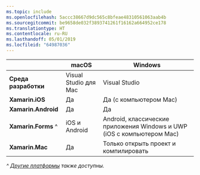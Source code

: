 ```yaml
---
ms.topic: include
ms.openlocfilehash: 5accc38667d9dc565c8bfeae48310561063aab4b
ms.sourcegitcommit: be9658de032f3893741261f16162a664952ce178
ms.translationtype: HT
ms.contentlocale: ru-RU
ms.lasthandoff: 05/01/2019
ms.locfileid: "64987036"
---
```

||macOS|Windows|
|---|---|---|
|**Среда разработки**|Visual Studio для Mac|Visual Studio|
|**Xamarin.iOS**|Да|Да (с компьютером Mac)|
|**Xamarin.Android**|Да|Да|
|**Xamarin.Forms** ^|iOS и Android|Android, классические приложения Windows и UWP (iOS с компьютером Mac)|
|**Xamarin.Mac**|Да|Только открыть проект и компилировать|

_^ [Другие платформы](https://github.com/xamarin/Xamarin.Forms/wiki/Platform-Support) также доступны._